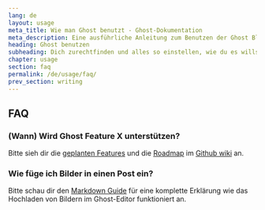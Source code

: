```yaml
---
lang: de
layout: usage
meta_title: Wie man Ghost benutzt - Ghost-Dokumentation
meta_description: Eine ausführliche Anleitung zum Benutzen der Ghost Blogging-Platform. Du hast Ghost, weißt aber nicht wie du loslegst? Beginne hier!
heading: Ghost benutzen
subheading: Dich zurechtfinden und alles so einstellen, wie du es willst
chapter: usage
section: faq
permalink: /de/usage/faq/
prev_section: writing
---
```



## FAQ <a id="faq"></a>

### (Wann) Wird Ghost Feature X unterstützen?

Bitte sieh dir die [geplanten Features](https://github.com/TryGhost/Ghost/wiki/Planned-Features) und die [Roadmap](https://github.com/TryGhost/Ghost/wiki/Roadmap) im [Github wiki](https://github.com/TryGhost/Ghost/wiki) an.

### Wie füge ich Bilder in einen Post ein?

Bitte schau dir den [Markdown Guide](/de/usage/writing/#markdown) für eine komplette Erklärung wie das Hochladen von Bildern im Ghost-Editor funktioniert an.

